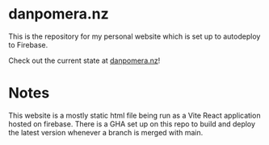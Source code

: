 # danpomera.nz

This is the repository for my personal website which is set up to autodeploy to Firebase.

Check out the current state at [danpomera.nz](https://danpomera.nz)!

# Notes

This website is a mostly static html file being run as a Vite React application hosted on firebase.
There is a GHA set up on this repo to build and deploy the latest version whenever a branch is merged with main.
